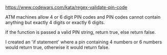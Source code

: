 https://www.codewars.com/kata/regex-validate-pin-code

ATM machines allow 4 or 6 digit PIN codes and PIN codes cannot contain anything but exactly 4 digits or exactly 6 digits.

If the function is passed a valid PIN string, return true, else return false.

I created an 'if statement' where a pin containing 4 numbers or 6 numbers would return true, otherwise it would return false.